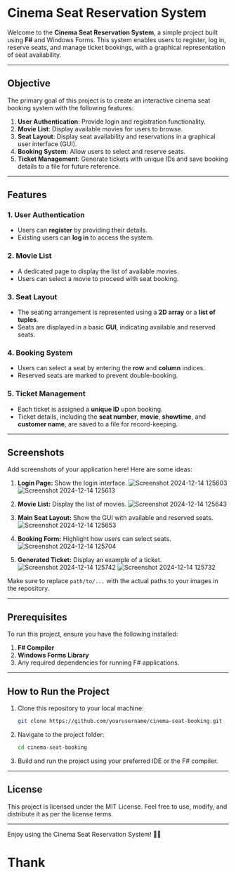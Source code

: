 # Cinema Seat Reservation System

Welcome to the **Cinema Seat Reservation System**, a simple project built using **F#** and Windows Forms. This system enables users to register, log in, reserve seats, and manage ticket bookings, with a graphical representation of seat availability.

---

## Objective
The primary goal of this project is to create an interactive cinema seat booking system with the following features:

1. **User Authentication**: Provide login and registration functionality.
2. **Movie List**: Display available movies for users to browse.
3. **Seat Layout**: Display seat availability and reservations in a graphical user interface (GUI).
4. **Booking System**: Allow users to select and reserve seats.
5. **Ticket Management**: Generate tickets with unique IDs and save booking details to a file for future reference.

---

## Features

### 1. User Authentication
- Users can **register** by providing their details.
- Existing users can **log in** to access the system.

### 2. Movie List
- A dedicated page to display the list of available movies.
- Users can select a movie to proceed with seat booking.

### 3. Seat Layout
- The seating arrangement is represented using a **2D array** or a **list of tuples**.
- Seats are displayed in a basic **GUI**, indicating available and reserved seats.

### 4. Booking System
- Users can select a seat by entering the **row** and **column** indices.
- Reserved seats are marked to prevent double-booking.

### 5. Ticket Management
- Each ticket is assigned a **unique ID** upon booking.
- Ticket details, including the **seat number**, **movie**, **showtime**, and **customer name**, are saved to a file for record-keeping.

---

## Screenshots
Add screenshots of your application here! Here are some ideas:

1. **Login Page:** Show the login interface.
![Screenshot 2024-12-14 125603](https://github.com/user-attachments/assets/a47170f2-ec9e-416a-89e2-cf318626ddf8)
![Screenshot 2024-12-14 125613](https://github.com/user-attachments/assets/da43c3d8-4e5f-487a-ba3b-694cc72ca4d8)

3. **Movie List:** Display the list of movies.
![Screenshot 2024-12-14 125643](https://github.com/user-attachments/assets/3c1b603f-d3c8-4ecf-a9c6-a8cb82b49a91)


4. **Main Seat Layout:** Show the GUI with available and reserved seats.
![Screenshot 2024-12-14 125653](https://github.com/user-attachments/assets/7f6a5813-a2b6-49c1-b52d-0816a32e4d23)


5. **Booking Form:** Highlight how users can select seats.
![Screenshot 2024-12-14 125704](https://github.com/user-attachments/assets/d657b278-c630-4f62-8c5c-62755cd39daf)


6. **Generated Ticket:** Display an example of a ticket.
![Screenshot 2024-12-14 125742](https://github.com/user-attachments/assets/86cdf6aa-10c8-42c5-8bc7-7e80cd924ecb)
![Screenshot 2024-12-14 125732](https://github.com/user-attachments/assets/f99349eb-3b86-4c48-aff0-6d9eb8c9920a)

Make sure to replace `path/to/...` with the actual paths to your images in the repository.

---

## Prerequisites

To run this project, ensure you have the following installed:

1. **F# Compiler**
2. **Windows Forms Library**
3. Any required dependencies for running F# applications.

---

## How to Run the Project

1. Clone this repository to your local machine:
   ```bash
   git clone https://github.com/yourusername/cinema-seat-booking.git
   ```

2. Navigate to the project folder:
   ```bash
   cd cinema-seat-booking
   ```

3. Build and run the project using your preferred IDE or the F# compiler.

---

 

## License

This project is licensed under the MIT License. Feel free to use, modify, and distribute it as per the license terms.

---
Enjoy using the Cinema Seat Reservation System! 🎥🍿
# Thank 
